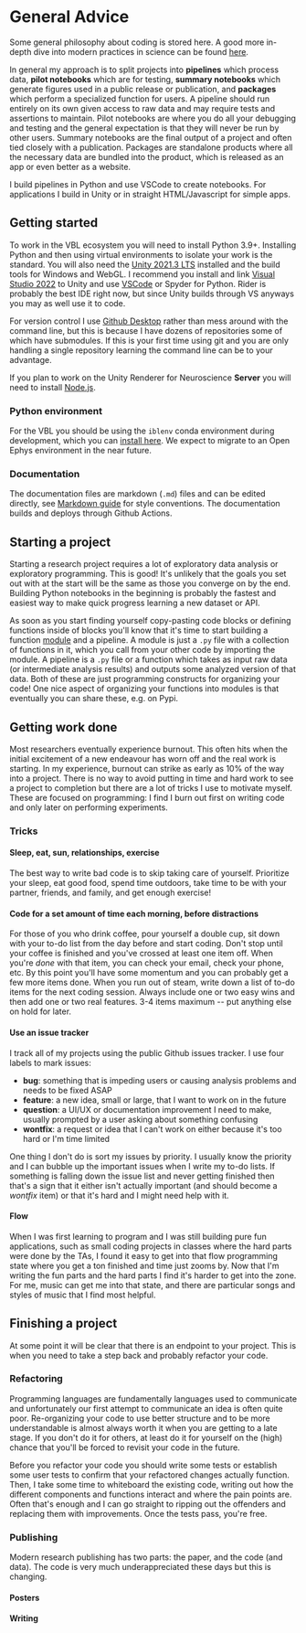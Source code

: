 # General Advice

Some general philosophy about coding is stored here. A good more in-depth dive into modern practices in science can be found [here](https://goodresearch.dev). 

In general my approach is to split projects into **pipelines** which process data, **pilot notebooks** which are for testing, **summary notebooks** which generate figures used in a public release or publication, and **packages** which perform a specialized function for users. A pipeline should run entirely on its own given access to raw data and may require tests and assertions to maintain. Pilot notebooks are where you do all your debugging and testing and the general expectation is that they will never be run by other users. Summary notebooks are the final output of a project and often tied closely with a publication. Packages are standalone products where all the necessary data are bundled into the product, which is released as an app or even better as a website.

I build pipelines in Python and use VSCode to create notebooks. For applications I build in Unity or in straight HTML/Javascript for simple apps. 

## Getting started

To work in the VBL ecosystem you will need to install Python 3.9+. Installing Python and then using virtual environments to isolate your work is the standard. You will also need the [Unity 2021.3 LTS](unityhub://2021.3.8f1/b30333d56e81) installed and the build tools for Windows and WebGL. I recommend you install and link [Visual Studio 2022](https://visualstudio.microsoft.com/vs/) to Unity and use [VSCode](https://code.visualstudio.com/) or Spyder for Python. Rider is probably the best IDE right now, but since Unity builds through VS anyways you may as well use it to code. 

For version control I use [Github Desktop](https://desktop.github.com/) rather than mess around with the command line, but this is because I have dozens of repositories some of which have submodules. If this is your first time using git and you are only handling a single repository learning the command line can be to your advantage. 

If you plan to work on the Unity Renderer for Neuroscience **Server** you will need to install [Node.js](https://nodejs.org/en/).

### Python environment

For the VBL you should be using the `iblenv` conda environment during development, which you can [install here](https://github.com/int-brain-lab/iblenv). We expect to migrate to an Open Ephys environment in the near future.

### Documentation

The documentation files are markdown (`.md`) files and can be edited directly, see [Markdown guide](https://www.markdownguide.org/) for style conventions. The documentation builds and deploys through Github Actions.

<!-- Todo: decide how to deal with C# documentation. -->
<!-- To build the C# documentation you need to run [Doxygen](https://doxygen.nl/) in XML output mode and then use [Breathe](https://breathe.readthedocs.io/en/latest/) to convert the XML output for use with Sphinx. -->

## Starting a project

Starting a research project requires a lot of exploratory data analysis or exploratory programming. This is good! It's unlikely that the goals you set out with at the start will be the same as those you converge on by the end. Building Python notebooks in the beginning is probably the fastest and easiest way to make quick progress learning a new dataset or API.

As soon as you start finding yourself copy-pasting code blocks or defining functions inside of blocks you'll know that it's time to start building a function [module](https://docs.python.org/3/tutorial/modules.html) and a pipeline. A module is just a `.py` file with a collection of functions in it, which you call from your other code by importing the module. A pipeline is a `.py` file or a function which takes as input raw data (or intermediate analysis results) and outputs some analyzed version of that data. Both of these are just programming constructs for organizing your code! One nice aspect of organizing your functions into modules is that eventually you can share these, e.g. on Pypi. 

## Getting work done

Most researchers eventually experience burnout. This often hits when the initial excitement of a new endeavour has worn off and the real work is starting. In my experience, burnout can strike as early as 10% of the way into a project. There is no way to avoid putting in time and hard work to see a project to completion but there are a lot of tricks I use to motivate myself. These are focused on programming: I find I burn out first on writing code and only later on performing experiments.

### Tricks

#### Sleep, eat, sun, relationships, exercise

The best way to write bad code is to skip taking care of yourself. Prioritize your sleep, eat good food, spend time outdoors, take time to be with your partner, friends, and family, and get enough exercise!

#### Code for a set amount of time each morning, before distractions

For those of you who drink coffee, pour yourself a double cup, sit down with your to-do list from the day before and start coding. Don't stop until your coffee is finished and you've crossed at least one item off. When you're *done* with that item, you can check your email, check your phone, etc. By this point you'll have some momentum and you can probably get a few more items done. When you run out of steam, write down a list of to-do items for the next coding session. Always include one or two easy wins and then add one or two real features. 3-4 items maximum -- put anything else on hold for later.

#### Use an issue tracker

I track all of my projects using the public Github issues tracker. I use four labels to mark issues:

 - **bug**: something that is impeding users or causing analysis problems and needs to be fixed ASAP
 - **feature**: a new idea, small or large, that I want to work on in the future
 - **question**: a UI/UX or documentation improvement I need to make, usually prompted by a user asking about something confusing
 - **wontfix**: a request or idea that I can't work on either because it's too hard or I'm time limited

One thing I don't do is sort my issues by priority. I usually know the priority and I can bubble up the important issues when I write my to-do lists. If something is falling down the issue list and never getting finished then that's a sign that it either isn't actually important (and should become a *wontfix* item) or that it's hard and I might need help with it. 

#### Flow

When I was first learning to program and I was still building pure fun applications, such as small coding projects in classes where the hard parts were done by the TAs, I found it easy to get into that flow programming state where you get a ton finished and time just zooms by. Now that I'm writing the fun parts and the hard parts I find it's harder to get into the zone. For me, music can get me into that state, and there are particular songs and styles of music that I find most helpful.

## Finishing a project

At some point it will be clear that there is an endpoint to your project. This is when you need to take a step back and probably refactor your code.

### Refactoring

Programming languages are fundamentally languages used to communicate and unfortunately our first attempt to communicate an idea is often quite poor. Re-organizing your code to use better structure and to be more understandable is almost always worth it when you are getting to a late stage. If you don't do it for others, at least do it for yourself on the (high) chance that you'll be forced to revisit your code in the future.

Before you refactor your code you should write some tests or establish some user tests to confirm that your refactored changes actually function. Then, I take some time to whiteboard the existing code, writing out how the different components and functions interact and where the pain points are. Often that's enough and I can go straight to ripping out the offenders and replacing them with improvements. Once the tests pass, you're free.

### Publishing

Modern research publishing has two parts: the paper, and the code (and data). The code is very much underappreciated these days but this is changing. 

#### Posters

#### Writing

